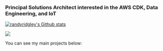 ### Principal Solutions Architect interested in the AWS CDK, Data Engineering, and IoT

[![randyridgley's Github stats](https://github-readme-stats.vercel.app/api?username=randyridgley)](https://github.com/anuraghazra/github-readme-stats)

<img align="center" src="https://cdk-stats.vercel.app/api?username=randyridgley"/>

You can see my main projects below:

<!--
**randyridgley/randyridgley** is a ✨ _special_ ✨ repository because its `README.md` (this file) appears on your GitHub profile.

Here are some ideas to get you started:

- 🔭 I’m currently working on ...
- 🌱 I’m currently learning ...
- 👯 I’m looking to collaborate on ...
- 🤔 I’m looking for help with ...
- 💬 Ask me about ...
- 📫 How to reach me: ...
- 😄 Pronouns: ...
- ⚡ Fun fact: ...
-->
